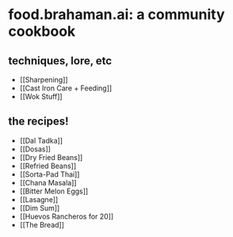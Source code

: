 # food.brahaman.ai: a community cookbook

## techniques, lore, etc
- [[Sharpening]]
- [[Cast Iron Care + Feeding]]
- [[Wok Stuff]]

## the recipes!
- [[Dal Tadka]]
- [[Dosas]]
- [[Dry Fried Beans]]
- [[Refried Beans]]
- [[Sorta-Pad Thai]]
- [[Chana Masala]]
- [[Bitter Melon Eggs]]
- [[Lasagne]]
- [[Dim Sum]]
- [[Huevos Rancheros for 20]]
- [[The Bread]]
